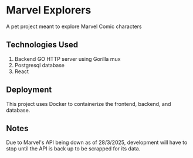 # Marvel Explorers

A pet project meant to explore Marvel Comic characters

## Technologies Used
1. Backend GO HTTP server using Gorilla mux
2. Postgresql database
3. React

## Deployment
This project uses Docker to containerize the frontend, backend, and database.

## Notes
Due to Marvel's API being down as of 28/3/2025, development will have to stop until the API is back up to be scrapped for its data.
